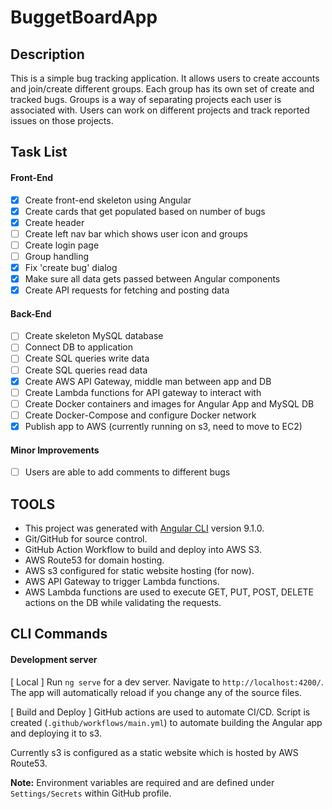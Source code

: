 # BuggetBoardApp

## Description

This is a simple bug tracking application. It allows users to create accounts and join/create different groups. Each group has its own set of create and tracked bugs. Groups is a way of separating projects each user is associated with. Users can work on different projects and track reported issues on those projects.

## Task List

#### Front-End
- [x] Create front-end skeleton using Angular
- [x] Create cards that get populated based on number of bugs
- [x] Create header
- [ ] Create left nav bar which shows user icon and groups
- [ ] Create login page
- [ ] Group handling
- [x] Fix 'create bug' dialog
- [x] Make sure all data gets passed between Angular components
- [x] Create API requests for fetching and posting data

#### Back-End
- [ ] Create skeleton MySQL database
- [ ] Connect DB to application
- [ ] Create SQL queries write data
- [ ] Create SQL queries read data
- [x] Create AWS API Gateway, middle man between app and DB
- [ ] Create Lambda functions for API gateway to interact with
- [ ] Create Docker containers and images for Angular App and MySQL DB
- [ ] Create Docker-Compose and configure Docker network
- [x] Publish app to AWS (currently running on s3, need to move to EC2)

#### Minor Improvements
- [ ] Users are able to add comments to different bugs

## TOOLS

- This project was generated with [Angular CLI](https://github.com/angular/angular-cli) version 9.1.0.
- Git/GitHub for source control.
- GitHub Action Workflow to build and deploy into AWS S3.
- AWS Route53 for domain hosting.
- AWS s3 configured for static website hosting (for now).
- AWS API Gateway to trigger Lambda functions.
- AWS Lambda functions are used to execute GET, PUT, POST, DELETE actions on the DB while validating the requests.

## CLI Commands

#### Development server

[ Local ]
Run `ng serve` for a dev server. Navigate to `http://localhost:4200/`. The app will automatically reload if you change any of the source files.

[ Build and Deploy ]
GitHub actions are used to automate CI/CD. Script is created (`.github/workflows/main.yml`) to automate building the Angular app and deploying it to s3.

Currently s3 is configured as a static website which is hosted by AWS Route53.

**Note:** Environment variables are required  and are defined under `Settings/Secrets` within GitHub profile.

